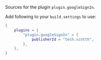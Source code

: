 Sources for the plugin `plugin.googleSignIn`.

Add following to your `build.settings` to use:
```lua
{
    plugins = {
        "plugin.googleSignIn" = {
            publisherId = "tech.scotth",
        },
    },
}
```
